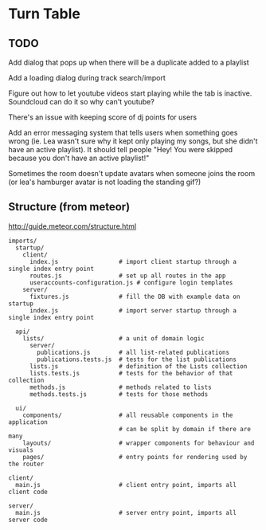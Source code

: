 # Turn Table

## TODO
Add dialog that pops up when there will be a duplicate added to a playlist

Add a loading dialog during track search/import

Figure out how to let youtube videos start playing while the tab is inactive. Soundcloud
can do it so why can't youtube?

There's an issue with keeping score of dj points for users

Add an error messaging system that tells users when something goes wrong (ie. Lea
wasn't sure why it kept only playing my songs, but she didn't have an active playlist).
It should tell people "Hey! You were skipped because you don't have an active playlist!"

Sometimes the room doesn't update avatars when someone joins the room (or lea's hamburger avatar
is not loading the standing gif?)


## Structure (from meteor)

http://guide.meteor.com/structure.html

```
imports/
  startup/
    client/
      index.js                 # import client startup through a single index entry point
      routes.js                # set up all routes in the app
      useraccounts-configuration.js # configure login templates
    server/
      fixtures.js              # fill the DB with example data on startup
      index.js                 # import server startup through a single index entry point

  api/
    lists/                     # a unit of domain logic
      server/
        publications.js        # all list-related publications
        publications.tests.js  # tests for the list publications
      lists.js                 # definition of the Lists collection
      lists.tests.js           # tests for the behavior of that collection
      methods.js               # methods related to lists
      methods.tests.js         # tests for those methods

  ui/
    components/                # all reusable components in the application
                               # can be split by domain if there are many
    layouts/                   # wrapper components for behaviour and visuals
    pages/                     # entry points for rendering used by the router

client/
  main.js                      # client entry point, imports all client code

server/
  main.js                      # server entry point, imports all server code
```
